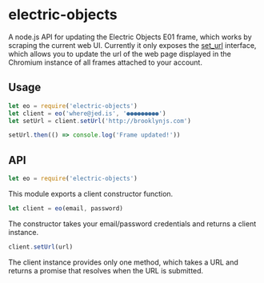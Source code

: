 # electric-objects

A node.js API for updating the Electric Objects E01 frame, which works by scraping the current web UI. Currently it only exposes the [set_url](https://www.electricobjects.com/set_url) interface, which allows you to update the url of the web page displayed in the Chromium instance of all frames attached to your account.

## Usage

```javascript
let eo = require('electric-objects')
let client = eo('where@jed.is', '●●●●●●●●●')
let setUrl = client.setUrl('http://brooklynjs.com')

setUrl.then(() => console.log('Frame updated!'))
```

## API

```javascript
let eo = require('electric-objects')
```

This module exports a client constructor function.

```javascript
let client = eo(email, password)
```

The constructor takes your email/password credentials and returns a client instance.

```javascript
client.setUrl(url)
```

The client instance provides only one method, which takes a URL and returns a promise that resolves when the URL is submitted.
